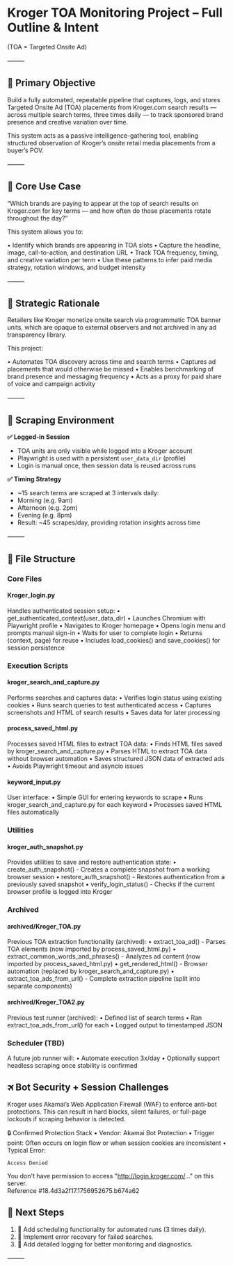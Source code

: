 # Kroger TOA Monitoring Project – Full Outline & Intent

(TOA = Targeted Onsite Ad)

⸻

## 🎯 Primary Objective

Build a fully automated, repeatable pipeline that captures, logs, and stores Targeted Onsite Ad (TOA) placements from Kroger.com search results — across multiple search terms, three times daily — to track sponsored brand presence and creative variation over time.

This system acts as a passive intelligence-gathering tool, enabling structured observation of Kroger’s onsite retail media placements from a buyer’s POV.

⸻

## 🧱 Core Use Case

“Which brands are paying to appear at the top of search results on Kroger.com for key terms — and how often do those placements rotate throughout the day?”

This system allows you to:

• Identify which brands are appearing in TOA slots
• Capture the headline, image, call-to-action, and destination URL
• Track TOA frequency, timing, and creative variation per term
• Use these patterns to infer paid media strategy, rotation windows, and budget intensity

⸻

## 🧠 Strategic Rationale

Retailers like Kroger monetize onsite search via programmatic TOA banner units, which are opaque to external observers and not archived in any ad transparency library.

This project:

• Automates TOA discovery across time and search terms
• Captures ad placements that would otherwise be missed
• Enables benchmarking of brand presence and messaging frequency
• Acts as a proxy for paid share of voice and campaign activity

⸻

## 🧪 Scraping Environment

**✅ Logged-in Session**  

- TOA units are only visible while logged into a Kroger account  
- Playwright is used with a persistent `user_data_dir` (profile)  
- Login is manual once, then session data is reused across runs  

**✅ Timing Strategy**

- ~15 search terms are scraped at 3 intervals daily:
- Morning (e.g. 9am)
- Afternoon (e.g. 2pm)
- Evening (e.g. 8pm)
- Result: ~45 scrapes/day, providing rotation insights across time

⸻

## 📁 File Structure

### Core Files

#### Kroger_login.py

Handles authenticated session setup:
• get_authenticated_context(user_data_dir)
  • Launches Chromium with Playwright profile
  • Navigates to Kroger homepage
  • Opens login menu and prompts manual sign-in
  • Waits for user to complete login
  • Returns (context, page) for reuse
• Includes load_cookies() and save_cookies() for session persistence

### Execution Scripts

#### kroger_search_and_capture.py

Performs searches and captures data:
• Verifies login status using existing cookies
• Runs search queries to test authenticated access
• Captures screenshots and HTML of search results
• Saves data for later processing

#### process_saved_html.py

Processes saved HTML files to extract TOA data:
• Finds HTML files saved by kroger_search_and_capture.py
• Parses HTML to extract TOA data without browser automation
• Saves structured JSON data of extracted ads
• Avoids Playwright timeout and asyncio issues

#### keyword_input.py

User interface:
• Simple GUI for entering keywords to scrape
• Runs kroger_search_and_capture.py for each keyword
• Processes saved HTML files automatically

### Utilities

#### kroger_auth_snapshot.py

Provides utilities to save and restore authentication state:
• create_auth_snapshot() - Creates a complete snapshot from a working browser session
• restore_auth_snapshot() - Restores authentication from a previously saved snapshot
• verify_login_status() - Checks if the current browser profile is logged into Kroger

### Archived

#### archived/Kroger_TOA.py

Previous TOA extraction functionality (archived):
• extract_toa_ad() - Parses TOA elements (now imported by process_saved_html.py)
• extract_common_words_and_phrases() - Analyzes ad content (now imported by process_saved_html.py)
• get_rendered_html() - Browser automation (replaced by kroger_search_and_capture.py)
• extract_toa_ads_from_url() - Complete extraction pipeline (split into separate components)

#### archived/Kroger_TOA2.py

Previous test runner (archived):
• Defined list of search terms
• Ran extract_toa_ads_from_url() for each
• Logged output to timestamped JSON

### Scheduler (TBD)

A future job runner will:
• Automate execution 3x/day
• Optionally support headless scraping once stability is confirmed

## 🛪 Bot Security + Session Challenges

Kroger uses Akamai’s Web Application Firewall (WAF) to enforce anti-bot protections. This can result in hard blocks, silent failures, or full-page lockouts if scraping behavior is detected.

🔒 Confirmed Protection Stack
• Vendor: Akamai Bot Protection
• Trigger point: Often occurs on login flow or when session cookies are inconsistent
• Typical Error:

    Access Denied  
You don't have permission to access "<http://login.kroger.com/>..." on this server.  
Reference #18.4d3a2f17.1756952675.b674a62  

## 🔧 Next Steps

1. 🔄 Add scheduling functionality for automated runs (3 times daily).
2. 🔄 Implement error recovery for failed searches.
3. 🔄 Add detailed logging for better monitoring and diagnostics.

⸻
